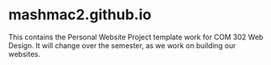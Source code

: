 # mashmac2.github.io

This contains the Personal Website Project template work for COM 302 Web Design. It will change over the semester, as we work on building our websites.
